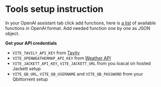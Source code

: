 # Tools setup instruction

In your OpenAI assistant tab click add functions, here is [a list](https://github.com/pmbstyle/Alice/blob/main/docs/functions.json) of available functions in OpenAI format.
Add needed function one by one as JSON object.

**Get your API credentials**

- `VITE_TAVILY_API_KEY` from [Tavity](https://app.tavily.com/home)
- `VITE_OPENWEATHERMAP_API_KEY` from [Weather API](https://openweathermap.org/api)
- `VITE_JACKETT_API_KEY`, `VITE_JACKETT_URL` from you loacal on hosted Jackett setup
- `VITE_QB_URL`, `VITE_QB_USERNAME` and `VITE_QB_PASSWORD` from your Qbittorrent setup

